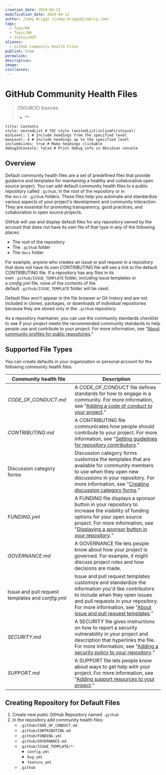 ```yaml
---
creation_date: 2024-04-12
modification_date: 2024-04-12
author: Jimmy Briggs <jimmy.briggs@jimbrig.com>
tags:
  - Type/NA
  - Topic/NA
  - Status/WIP
aliases:
  - GitHub Community Health Files
publish: true
permalink:
description:
image:
cssclasses:
---
```


# GitHub Community Health Files

> [!SOURCE] Sources:
> - **

```table-of-contents
title: Contents 
style: nestedList # TOC style (nestedList|inlineFirstLevel)
minLevel: 1 # Include headings from the specified level
maxLevel: 4 # Include headings up to the specified level
includeLinks: true # Make headings clickable
debugInConsole: false # Print debug info in Obsidian console
```

## Overview

Default community health files are a set of predefined files that provide guidance and templates for maintaining a healthy and collaborative open source project. You can add default community health files to a public repository called `.github`, in the root of the repository or in the `docs` or `.github` folders. These files help you automate and standardize various aspects of your project's development and community interaction. They are essential for promoting transparency, good practices, and collaboration in open source projects.

GitHub will use and display default files for any repository owned by the account that does not have its own file of that type in any of the following places:

- The root of the repository
- The `.github` folder
- The `docs` folder

For example, anyone who creates an issue or pull request in a repository that does not have its own CONTRIBUTING file will see a link to the default CONTRIBUTING file. If a repository has any files in its own `.github/ISSUE_TEMPLATE` folder, including issue templates or a _config.yml_ file, none of the contents of the default `.github/ISSUE_TEMPLATE` folder will be used.

Default files won’t appear in the file browser or Git history and are not included in clones, packages, or downloads of individual repositories because they are stored only in the `.github` repository.

As a repository maintainer, you can use the community standards checklist to see if your project meets the recommended community standards to help people use and contribute to your project. For more information, see "[About community profiles for public repositories](https://docs.github.com/en/communities/setting-up-your-project-for-healthy-contributions/about-community-profiles-for-public-repositories)."

## Supported File Types

You can create defaults in your organization or personal account for the following community health files:

|Community health file|Description|
|---|---|
|_CODE_OF_CONDUCT.md_|A CODE_OF_CONDUCT file defines standards for how to engage in a community. For more information, see "[Adding a code of conduct to your project](https://docs.github.com/en/communities/setting-up-your-project-for-healthy-contributions/adding-a-code-of-conduct-to-your-project)."|
|_CONTRIBUTING.md_|A CONTRIBUTING file communicates how people should contribute to your project. For more information, see "[Setting guidelines for repository contributors](https://docs.github.com/en/communities/setting-up-your-project-for-healthy-contributions/setting-guidelines-for-repository-contributors)."|
|Discussion category forms|Discussion category forms customize the templates that are available for community members to use when they open new discussions in your repository. For more information, see "[Creating discussion category forms](https://docs.github.com/en/discussions/managing-discussions-for-your-community/creating-discussion-category-forms)."|
|_FUNDING.yml_|A FUNDING file displays a sponsor button in your repository to increase the visibility of funding options for your open source project. For more information, see "[Displaying a sponsor button in your repository](https://docs.github.com/en/repositories/managing-your-repositorys-settings-and-features/customizing-your-repository/displaying-a-sponsor-button-in-your-repository)."|
|_GOVERNANCE.md_|A GOVERNANCE file lets people know about how your project is governed. For example, it might discuss project roles and how decisions are made.|
|Issue and pull request templates and _config.yml_|Issue and pull request templates customize and standardize the information you'd like contributors to include when they open issues and pull requests in your repository. For more information, see "[About issue and pull request templates](https://docs.github.com/en/communities/using-templates-to-encourage-useful-issues-and-pull-requests/about-issue-and-pull-request-templates)."|
|_SECURITY.md_|A SECURITY file gives instructions on how to report a security vulnerability in your project and description that hyperlinks the file. For more information, see "[Adding a security policy to your repository](https://docs.github.com/en/code-security/getting-started/adding-a-security-policy-to-your-repository)."|
|_SUPPORT.md_|A SUPPORT file lets people know about ways to get help with your project. For more information, see "[Adding support resources to your project](https://docs.github.com/en/communities/setting-up-your-project-for-healthy-contributions/adding-support-resources-to-your-project)."|

## Creating Repository for Default Files

1. Create new *pubic* GitHub Repository named `.github`
2. In the repository add community health files:
	- `.github/CODE_OF_CONDUCT.md`
	- `.github/CONTRIBUTING.md`
	- `.github/FUNDING.yml`
	- `.github/GOVERNANCE.md`
	- `.github/ISSUE_TEMPLATE/*`:
		- `config.yml`
		- `bug.yml`
		- `feature.yml`
	- `.github`

